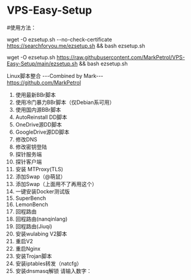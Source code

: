 # VPS-Easy-Setup

#使用方法：  
  
wget -O ezsetup.sh --no-check-certificate https://searchforyou.me/ezsetup.sh && bash ezsetup.sh  

wget -O ezsetup.sh https://raw.githubusercontent.com/MarkPetrol/VPS-Easy-Setup/main/ezsetup.sh && bash ezsetup.sh  

 Linux脚本整合
	---Combined by Mark---  
	https://github.com/MarkPetrol
1.  使用最新BBr脚本
2.  使用冷门暴力BBr脚本（仅Debian系可用）
3.  使用国内源BBr脚本
4.  AutoReinstall DD脚本
5.  OneDrive源DD脚本
6.  GoogleDrive源DD脚本
7.  修改DNS
8.  修改密钥登陆
9.  探针服务端
10. 探针客户端
11. 安装 MTProxy(TLS)
12. 添加Swap（@萌鼠）
13. 添加Swap（上面用不了再用这个）
14. 一键安装Docker测试版
15. SuperBench
16. LemonBench
17. 回程路由
18. 回程路由(nanqinlang)
19. 回程路由(Jiuqi)
20. 安装wulabing V2脚本
21. 重启V2
22. 重启Nginx
23. 安装Trojan脚本
24. 安装iptables转发（natcfg）
25. 安装dnsmasq解锁
请输入数字：
